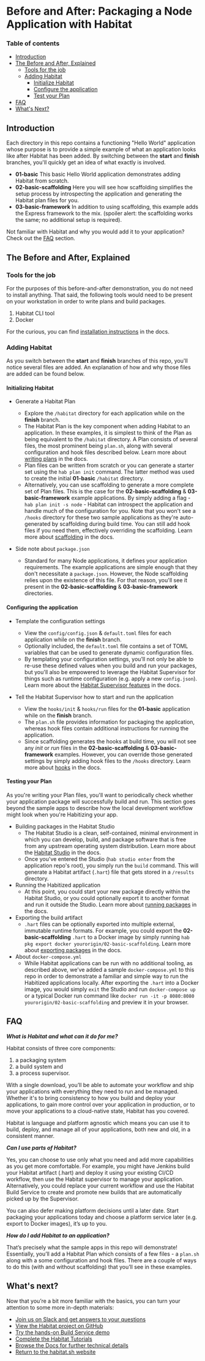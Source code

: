 # Before and After: Packaging a Node Application with Habitat

### Table of contents
* [Introduction](#introduction)
* [The Before and After, Explained](#the-before-and-after-explained)
    * [Tools for the job](#tools-for-the-job)
    * [Adding Habitat](#adding-habitat)
      * [Initialize Habitat](#initializing-habitat)
      * [Configure the application](#configuring-the-application)
      * [Test your Plan](#testing-your-plan)
* [FAQ](#faq)
* [What's Next?](#whats-next)


## Introduction
Each directory in this repo contains a functioning "Hello World" application whose purpose is to provide a simple example of what an application looks like after Habitat has been added. By switching between the **start** and **finish** branches, you'll quickly get an idea of what exactly is involved.

  * **01-basic** This basic Hello World application demonstrates adding Habitat from scratch.
  * **02-basic-scaffolding** Here you will see how scaffolding simplifies the setup process by introspecting the application and generating the Habitat plan files for you.
  * **03-basic-framework** In addition to using scaffolding, this example adds the Express framework to the mix. (spoiler alert: the scaffolding works the same; no additional setup is required).

Not familiar with Habitat and why you would add it to your application? Check out the [FAQ](#faq) section.


## The Before and After, Explained
### Tools for the job
For the purposes of this before-and-after demonstration, you do not need to install anything. That said, the following tools would need to be present on your workstation in order to write plans and build packages.

1. Habitat CLI tool
2. Docker

For the curious, you can find [installation instructions](https://www.habitat.sh/docs/using-habitat/#install-habitat) in the docs.

### Adding Habitat
As you switch between the **start** and **finish** branches of this repo, you'll notice several files are added. An explanation of how and why those files are added can be found below.

#### Initializing Habitat

  * Generate a Habitat Plan
    * Explore the `/habitat` directory for each application while on the **finish** branch.
    * The Habitat Plan is the key component when adding Habitat to an application. In these examples, it is simplest to think of the Plan as being equivalent to the `/habitat` directory. A Plan consists of several files, the most prominent being `plan.sh`, along with several configuration and hook files described below. Learn more about [writing plans](https://www.habitat.sh/docs/developing-packages/#write-plans) in the docs.
    * Plan files can be written from scratch or you can generate a starter set using the `hab plan init` command. The latter method was used to create the initial **01-basic** `/habitat` directory.
    * Alternatively, you can use scaffolding to generate a more complete set of Plan files. This is the case for the **02-basic-scaffolding** & **03-basic-framework** example applications. By simply adding a flag - `hab plan init -s node` - Habitat can introspect the application and handle much of the configuration for you. Note that you won't see a `/hooks` directory for these two sample applications as they're auto-generated by scaffolding during build time. You can still add hook files if you need them, effectively overriding the scaffolding. Learn more about [scaffolding](https://www.habitat.sh/docs/glossary/#glossary-scaffolding) in the docs.

  * Side note about `package.json`
    * Standard for many Node applications, it defines your application requirements. The example applications are simple enough that they don't necessitate a `package.json`. However, the Node scaffolding relies upon the existence of this file. For that reason, you'll see it present in the **02-basic-scaffolding** & **03-basic-framework** directories.

#### Configuring the application

  * Template the configuration settings
    * View the `config/config.json` & `default.toml` files for each application  while on the **finish** branch.
    * Optionally included, the `default.toml` file contains a set of TOML variables that can be used to generate dynamic configuration files.
    * By templating your configuration settings, you’ll not only be able to re-use these defined values when you build and run your packages, but you'll also be empowered to leverage the Habitat Supervisor for things such as runtime configuration (e.g. apply a new `config.json`). Learn more about the [Habitat Supervisor features](https://www.habitat.sh/docs/using-habitat/#using-packages) in the docs.

  * Tell the Habitat Supervisor how to start and run the application
    * View the `hooks/init` & `hooks/run` files for the **01-basic** application while on the **finish** branch.
    * The `plan.sh` file provides information for packaging the application, whereas hook files contain additional instructions for running the application.
    * Since scaffolding generates the hooks at build time, you will not see any  _init_ or _run_ files in the **02-basic-scaffolding** & **03-basic-framework** examples. However, you can override those generated settings by simply adding hook files to the `/hooks` directory. Learn more about [hooks](https://www.habitat.sh/docs/reference/#reference-hooks) in the docs.

#### Testing your Plan
As you're writing your Plan files, you'll want to periodically check whether your application package will successfully build and run. This section goes beyond the sample apps to describe how the local development workflow might look when you're Habitizing your app.

  * Building packages in the Habitat Studio
    * The Habitat Studio is a clean, self-contained, minimal environment in which you can develop, build, and package software that is free from any upstream operating system distribution. Learn more about the [Habitat Studio](https://www.habitat.sh/docs/habitat-cli/#hab-studio) in the docs.
    * Once you've entered the Studio (`hab studio enter` from the application repo's root), you simply run the `build` command. This will generate a Habitat artifact (`.hart`) file that gets stored in a `/results` directory.
  * Running the Habitized application
    * At this point, you could start your new package directly within the Habitat Studio, or you could optionally export it to another format and run it outside the Studio. Learn more about [running packages](https://www.habitat.sh/docs/using-habitat/#using-packages) in the docs.
  * Exporting the build artifact
    * `.hart` files can be optionally exported into multiple external, immutable runtime formats. For example, you could export the **02-basic-scaffolding** `.hart` to a Docker image by simply running `hab pkg export docker yourorigin/02-basic-scaffolding`. Learn more about [exporting packages](https://www.habitat.sh/docs/developing-packages/#pkg-exports) in the docs.
  * About `docker-compose.yml`
    * While Habitat applications can be run with no additional tooling, as described above, we’ve added a sample `docker-compose.yml` to this repo in order to demonstrate a familiar and simple way to run the Habitized applications locally. After exporting the `.hart` into a Docker image, you would simply `exit` the Studio and run `docker-compose up` or a typical Docker run command like `docker run -it -p 8080:8080 yourorigin/02-basic-scaffolding` and preview it in your browser.


## FAQ
**_What is Habitat and what can it do for me?_**

Habitat consists of three core components:
1. a packaging system
2. a build system and
3. a process supervisor.

With a single download, you’ll be able to automate your workflow and ship your applications with everything they need to run and be managed. Whether it's to bring consistency to how you build and deploy your applications, to gain more control over your application in production, or to move your applications to a cloud-native state, Habitat has you covered.

Habitat is language and platform agnostic which means you can use it to build, deploy, and manage all of your applications, both new and old, in a consistent manner.

**_Can I use parts of Habitat?_**

Yes, you can choose to use only what you need and add more capabilities as you get more comfortable. For example, you might have Jenkins build your Habitat artifact (.hart) and deploy it using your existing CI/CD workflow, then use the Habitat supervisor to manage your application. Alternatively, you could replace your current workflow and use the Habitat Build Service to create and promote new builds that are automatically picked up by the Supervisor.

You can also defer making platform decisions until a later date. Start packaging your applications today and choose a platform service later (e.g. export to Docker images), it’s up to you.

**_How do I add Habitat to an application?_**

That’s precisely what the sample apps in this repo will demonstrate!
Essentially, you’ll add a Habitat Plan which consists of a few files - a `plan.sh` along with a some configuration and hook files. There are a couple of ways to do this (with and without scaffolding) that you’ll see in these examples.


## What's next?
Now that you’re a bit more familiar with the basics, you can turn your attention to some more in-depth materials:

- [Join us on Slack and get answers to your questions](http://slack.habitat.sh/)
- [View the Habitat project on GitHub](https://github.com/habitat-sh/)
- [Try the hands-on Build Service demo](https://habitat.sh/demo)
- [Complete the Habitat Tutorials](https://habitat.sh/tutorials)
- [Browse the Docs for further technical details](https://habitat.sh/docs)
- [Return to the habitat.sh website](https://habitat.sh)
